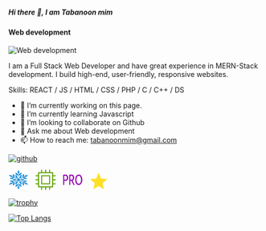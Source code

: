 ##### Hi there 👋, I am Tabanoon mim
#### Web development
![Web development](https://arturssmirnovs.github.io/github-profile-readme-generator/images/banner.png)

I am a Full Stack Web Developer and have great experience in MERN-Stack development. I build high-end, user-friendly, responsive websites.

Skills: REACT / JS / HTML / CSS / PHP / C / C++ / DS

- 🔭 I’m currently working on this page. 
- 🌱 I’m currently learning Javascript 
- 👯 I’m looking to collaborate on Github 
- 💬 Ask me about Web development 
- 📫 How to reach me: tabanoonmim@gmail.com 


[<img src='https://cdn.jsdelivr.net/npm/simple-icons@3.0.1/icons/github.svg' alt='github' height='40'>](https://github.com/tabanoonyuki8)  

<a href='https://archiveprogram.github.com/'><img src='https://raw.githubusercontent.com/acervenky/animated-github-badges/master/assets/acbadge.gif' width='40' height='40'></a> <a href='https://docs.github.com/en/developers'><img src='https://raw.githubusercontent.com/acervenky/animated-github-badges/master/assets/devbadge.gif' width='40' height='40'></a> <a href='https://github.com/pricing'><img src='https://raw.githubusercontent.com/acervenky/animated-github-badges/master/assets/pro.gif' width='40' height='40'></a> <a href='https://stars.github.com/'><img src='https://raw.githubusercontent.com/acervenky/animated-github-badges/master/assets/starbadge.gif' width='35' height='35'></a> 

[![trophy](https://github-profile-trophy.vercel.app/?username=tabanoonyuki8)](https://github.com/ryo-ma/github-profile-trophy)

[![Top Langs](https://github-readme-stats.vercel.app/api/top-langs/?username=tabanoonyuki8)](https://github.com/anuraghazra/github-readme-stats)

